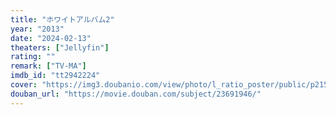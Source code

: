```yaml
---
title: "ホワイトアルバム2"
year: "2013"
date: "2024-02-13"
theaters: ["Jellyfin"]
rating: ""
remark: ["TV-MA"]
imdb_id: "tt2942224"
cover: "https://img3.doubanio.com/view/photo/l_ratio_poster/public/p2153091443.jpg"
douban_url: "https://movie.douban.com/subject/23691946/"
---
```

